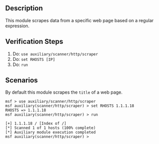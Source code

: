 ## Description 
This module scrapes data from a specific web page based on a regular expression.

## Verification Steps

1. Do: ```use auxiliary/scanner/http/scraper```
2. Do: ```set RHOSTS [IP]```
3. Do: ```run```

## Scenarios
By default this module scrapes the `title` of a web page.

```
msf > use auxiliary/scanner/http/scraper
msf auxiliary(scanner/http/scraper) > set RHOSTS 1.1.1.18
RHOSTS => 1.1.1.18
msf auxiliary(scanner/http/scraper) > run 

[+] 1.1.1.18 / [Index of /]
[*] Scanned 1 of 1 hosts (100% complete)
[*] Auxiliary module execution completed
msf auxiliary(scanner/http/scraper) >
```

